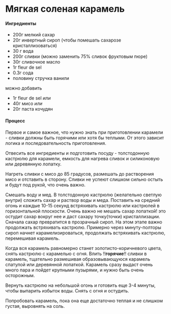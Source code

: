 # Мягкая соленая карамель

#### Ингредиенты

* 200г мелкий сахар
* 20г инвертный сироп (чтобы помешать сахарозе кристаллизоваться)
* 30 г вода
* 200г сливки (можно заменить 75% сливок фруктовым пюре)
* 30г сливочное масло
* 1г fleur de sel
* 0.3г сода
* половину стручка ванили

можно добавить 
* 1г fleur de sel _или_
* 40г мисо _или_
* 20г паста кочудян

#### Процесс

Первое и самое важное, что нужно знать при приготовлении карамели - сливки должны быть горячими или хотя бы теплыми. От этого зависит логика и последовательность приготовления. 

Отвесить все ингредиенты и подготовить посуду - толстодонную кастрюлю для карамели, емкость для нагрева сливок и силиконовую или деревянную лопатку. 

Нагреть сливки с мисо до 85 градусов, размешать до растворения мисо и отставить в сторону. Сливки не успеют слишком сильно остыть и будут под рукой, что очень важно.

Смешать воду и мед. В толстодонную кастрюлю (желательно светлую внутри) сложить сахар и раствор воды и меда. Поставить на средний огонь и каждые 10-15 секунд встряхивать кастрюлю или кастрюлей в горизонтальной плоскости. Очень важно не мешать сахар лопаткой! это остудит сахар вокруг нее и даст сахару точку(точки) кристаллизации. Сначала сахар превратится в прозрачный сироп. На этом этапе важно продолжать встряхивать кастрюлю. Примерно через минуту-полторы сироп начнет карамелизироваться, продолжать встряхивать кастрюлю, перемешивая карамель. 

Когда вся карамель равномерно станет золотисто-коричневого цвета, снять кастрюлю с карамелью с огня. Влить !!**горячие**!! сливки в карамель, тщательно размешивая образовывающуюся карамель спатулой или деревянной лопаткой. Карамель сразу выдаст очень много пара и пойдет крупными пузырями, и нужно быть очень осторожным. 

Вернуть кастрюлю на небольшой огонь и готовить еще 3-4 минуты, чтобы выпарить избыток воды. Снять с огня и остудить. 

Попробовать карамель, пока она еще достаточно теплая и не слишком густая, выровнять на соль.
